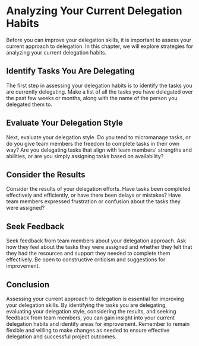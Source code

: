 # Analyzing Your Current Delegation Habits

Before you can improve your delegation skills, it is important to assess your current approach to delegation. In this chapter, we will explore strategies for analyzing your current delegation habits.

Identify Tasks You Are Delegating
---------------------------------

The first step in assessing your delegation habits is to identify the tasks you are currently delegating. Make a list of all the tasks you have delegated over the past few weeks or months, along with the name of the person you delegated them to.

Evaluate Your Delegation Style
------------------------------

Next, evaluate your delegation style. Do you tend to micromanage tasks, or do you give team members the freedom to complete tasks in their own way? Are you delegating tasks that align with team members' strengths and abilities, or are you simply assigning tasks based on availability?

Consider the Results
--------------------

Consider the results of your delegation efforts. Have tasks been completed effectively and efficiently, or have there been delays or mistakes? Have team members expressed frustration or confusion about the tasks they were assigned?

Seek Feedback
-------------

Seek feedback from team members about your delegation approach. Ask how they feel about the tasks they were assigned and whether they felt that they had the resources and support they needed to complete them effectively. Be open to constructive criticism and suggestions for improvement.

Conclusion
----------

Assessing your current approach to delegation is essential for improving your delegation skills. By identifying the tasks you are delegating, evaluating your delegation style, considering the results, and seeking feedback from team members, you can gain insight into your current delegation habits and identify areas for improvement. Remember to remain flexible and willing to make changes as needed to ensure effective delegation and successful project outcomes.
